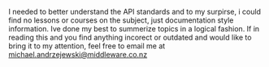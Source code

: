 I needed to better understand the API standards and to my surpirse, i could find no lessons or courses on the subject, just documentation style information. Ive done my best to summerize topics in a logical fashion. If in reading this and you find anything incorect or outdated and would like to bring it to my attention, feel free to email me at michael.andrzejewski@middleware.co.nz
